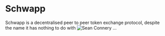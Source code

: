 # Schwapp

Schwapp is a decentralised peer to peer token exchange protocol, despite the name it has nothing to do with 
![Sean Connery](https://www.ssbwiki.com/images/thumb/c/c8/Bond,_James_Bond.jpg/94px-Bond,_James_Bond.jpg) ...

